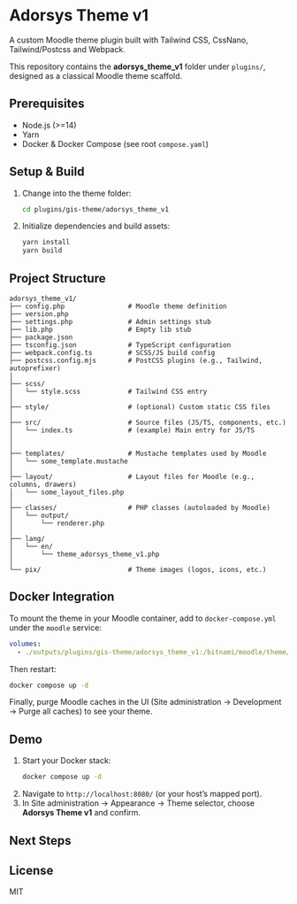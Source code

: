 # Adorsys Theme v1

A custom Moodle theme plugin  built with Tailwind CSS, CssNano, Tailwind/Postcss and Webpack.

This repository contains the **adorsys_theme_v1** folder under `plugins/`, designed as a classical Moodle theme scaffold.

## Prerequisites

- Node.js (>=14)
- Yarn
- Docker & Docker Compose (see root `compose.yaml`)

## Setup & Build

1. Change into the theme folder:
   ```bash
   cd plugins/gis-theme/adorsys_theme_v1
   ```

2. Initialize dependencies and build assets:
   ```bash
   yarn install
   yarn build
   ```

## Project Structure

```
adorsys_theme_v1/
├── config.php                # Moodle theme definition
├── version.php
├── settings.php              # Admin settings stub
├── lib.php                   # Empty lib stub
├── package.json
├── tsconfig.json             # TypeScript configuration
├── webpack.config.ts         # SCSS/JS build config
├── postcss.config.mjs        # PostCSS plugins (e.g., Tailwind, autoprefixer)
│
├── scss/
│   └── style.scss            # Tailwind CSS entry
│
├── style/                    # (optional) Custom static CSS files
│
├── src/                      # Source files (JS/TS, components, etc.)
│   └── index.ts              # (example) Main entry for JS/TS
│                
│
├── templates/                # Mustache templates used by Moodle
│   └── some_template.mustache
│
├── layout/                   # Layout files for Moodle (e.g., columns, drawers)
│   └── some_layout_files.php
│
├── classes/                  # PHP classes (autoloaded by Moodle)
│   └── output/
│       └── renderer.php
│
├── lang/
│   └── en/
│       └── theme_adorsys_theme_v1.php
│
└── pix/                      # Theme images (logos, icons, etc.)

```

## Docker Integration

To mount the theme in your Moodle container, add to `docker-compose.yml` under the `moodle` service:
```yaml
volumes:
  - ./outputs/plugins/gis-theme/adorsys_theme_v1:/bitnami/moodle/theme/adorsys_theme_v1:ro
```
Then restart:
```bash
docker compose up -d
```
Finally, purge Moodle caches in the UI (Site administration → Development → Purge all caches) to see your theme.

## Demo

1. Start your Docker stack:
   ```bash
   docker compose up -d
   ```
2. Navigate to `http://localhost:8080/` (or your host’s mapped port).
3. In Site administration → Appearance → Theme selector, choose **Adorsys Theme v1** and confirm.


## Next Steps


## License

MIT